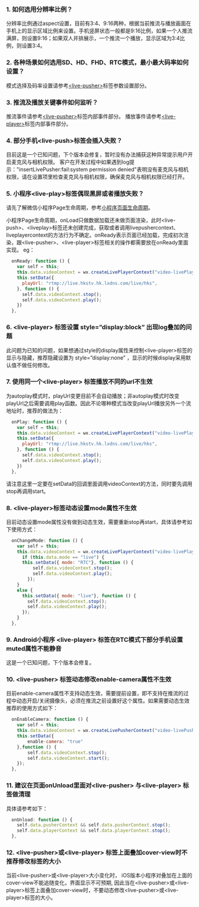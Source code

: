 ### 1. 如何选用分辨率比例？
分辨率比例通过aspect设置，目前有3:4、9:16两种，根据当前推流与播放画面在手机上的显示区域比例来设置。手机竖屏状态一般都是9:16比例，如果一个人推流满屏，则设置9:16；如果双人并排展示，一个推流一个播放，显示区域为3:4比例，则设置3:4。

### 2. 各种场景如何选用SD、HD、FHD、RTC模式，最小最大码率如何设置？
模式选择及码率设置请参考[&lt;live-pusher&gt;](https://cloud.tencent.com/document/product/454/12518)标签参数设置部分。

### 3. 推流及播放关键事件如何监听？
推流事件请参考[&lt;live-pusher&gt;](https://cloud.tencent.com/document/product/454/12518)标签内部事件部分。
播放事件请参考[&lt;live-player&gt;](https://cloud.tencent.com/document/product/454/12519)标签内部事件部分。

### 4. 部分手机&lt;live-push&gt;标签会插入失败？
目前这是一个已知问题，下个版本会修复，暂时没有办法捕获这种异常提示用户开启麦克风与相机权限。
客户在开发过程中如果遇到log提示："insertLivePusher:fail:system permission denied"表明没有麦克风与相机权限，请在设置项里检查麦克风与相机权限，确保麦克风与相机权限已经打开。


### 5. 小程序&lt;live-play&gt;标签偶现黑屏或者播放失败？
请先了解微信小程序Page生命周期，参考[小程序页面生命周期](https://mp.weixin.qq.com/debug/wxadoc/dev/framework/app-service/page.html#生命周期函数)。

小程序Page生命周期，onLoad只做数据加载还未做页面渲染，此时&lt;live-push&gt;、&lt;liveplay&gt;标签还未创建完成，获取或者调用livepushercontext、liveplayercontext的方法行为不确定。onReady表示页面已经加载，完成初次渲染，跟&lt;live-pusher&gt;、&lt;live-player&gt;标签相关的操作都需要放在onReady里面实现。
eg：
``` javascript
  onReady: function () {
    var self = this;
    this.data.videoContext = wx.createLivePlayerContext("video-livePlayer");
    this.setData({
      playUrl: "rtmp://live.hkstv.hk.lxdns.com/live/hks",
    }, function () {
      self.data.videoContext.stop();
      self.data.videoContext.play();
    })
  },
```

### 6. &lt;live-player&gt; 标签设置 style=”display:block” 出现log叠加的问题
此问题为已知的问题，如果想通过style的display属性来控制&lt;live-player&gt;标签的显示与隐藏，推荐隐藏设置为 style=”display:none” ，显示的时候display采用默认值不做任何修改。

### 7. 使用同一个&lt;live-player&gt; 标签播放不同的url不生效
为autoplay模式时，playUrl变更目前不会自动播放；非autoplay模式时改变playUrl之后需要调用play函数。因此不论哪种模式当改变playUrl播放另外一个流地址时，推荐的做法为：

``` javascript
  onPlay: function () {
    var self = this;
    this.data.videoContext = wx.createLivePlayerContext("video-livePlayer");
    this.setData({
      playUrl: "rtmp://live.hkstv.hk.lxdns.com/live/hks",
    }, function () {
      self.data.videoContext.stop();
      self.data.videoContext.play();
    })
  },
```
请注意这里一定要在setData的回调里面调用videoContext的方法，同时要先调用stop再调用start。

### 8. &lt;live-player&gt;标签动态设置mode属性不生效
目前动态设置mode属性没有做到动态生效，需要重新stop再start，具体请参考如下使用方式：
``` javascript
  onChangeMode: function () {
    var self = this;
    this.data.videoContext = wx.createLivePlayerContext("video-livePlayer");
      if (this.data.mode == "live") {
      this.setData({ mode: "RTC"}, function () {
          self.data.videoContext.stop();
          self.data.videoContext.play();
        });
    }
    else {
      this.setData({ mode: "live"}, function () {
        self.data.videoContext.stop();
        self.data.videoContext.play();
      });
    }
  },
```
### 9. Android小程序 &lt;live-player&gt; 标签在RTC模式下部分手机设置muted属性不能静音
这是一个已知问题，下个版本会修复。

### 10. &lt;live-pusher&gt; 标签动态修改enable-camera属性不生效
目前enable-camera属性不支持动态生效，需要提前设置，即不支持在推流的过程中动态开启/关闭摄像头，必须在推流之前设置好这个属性。如果需要动态生效推荐的使用方式如下：
``` javascript
  onEnableCamera: function () {
    var self = this;
    this.data.videoContext = wx.createLivePusherContext("video-livePusher");
    this.setData({
        enable-camera: "true"
    },function () {
        self.data.videoContext.stop();
        self.data.videoContext.start();
    });
  },
```

### 11. 建议在页面onUnload里面对&lt;live-pusher&gt; 与&lt;live-player&gt; 标签做清理
具体请参考如下：
``` javascript
  onUnload: function () {
    self.data.pusherContext && self.data.pusherContext.stop();
    self.data.playerContext && self.data.playerContext.stop();
  },
```

###  12. &lt;live-pusher&gt;或&lt;live-player&gt; 标签上面叠加cover-view时不推荐修改标签的大小

当前&lt;live-pusher&gt;或&lt;live-player&gt;大小变化时， iOS版本小程序对叠加在上面的cover-view不能追随变化，界面显示不可预期, 因此当在&lt;live-pusher&gt;或&lt;live-player&gt;标签上面叠加cover-view时，不要动态修改&lt;live-pusher&gt;或&lt;live-player&gt;标签的大小。
